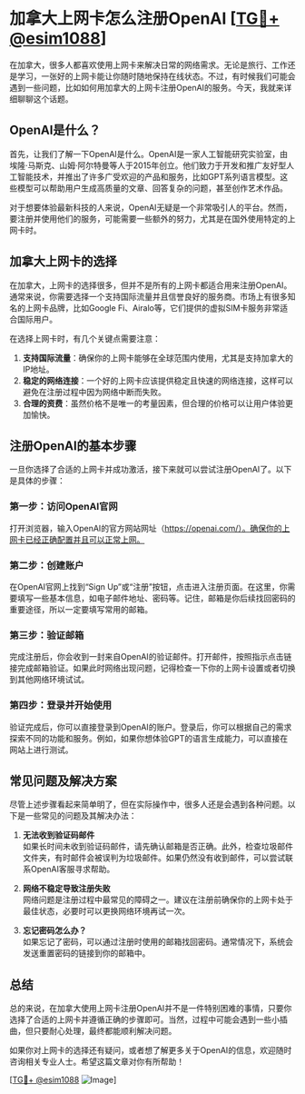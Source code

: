 # 加拿大上网卡怎么注册OpenAI [[TG💪+ @esim1088](https://t.me/s/esim1088)]

在加拿大，很多人都喜欢使用上网卡来解决日常的网络需求。无论是旅行、工作还是学习，一张好的上网卡能让你随时随地保持在线状态。不过，有时候我们可能会遇到一些问题，比如如何用加拿大的上网卡注册OpenAI的服务。今天，我就来详细聊聊这个话题。

## OpenAI是什么？

首先，让我们了解一下OpenAI是什么。OpenAI是一家人工智能研究实验室，由埃隆·马斯克、山姆·阿尔特曼等人于2015年创立。他们致力于开发和推广友好型人工智能技术，并推出了许多广受欢迎的产品和服务，比如GPT系列语言模型。这些模型可以帮助用户生成高质量的文章、回答复杂的问题，甚至创作艺术作品。

对于想要体验最新科技的人来说，OpenAI无疑是一个非常吸引人的平台。然而，要注册并使用他们的服务，可能需要一些额外的努力，尤其是在国外使用特定的上网卡时。

## 加拿大上网卡的选择

在加拿大，上网卡的选择很多，但并不是所有的上网卡都适合用来注册OpenAI。通常来说，你需要选择一个支持国际流量并且信誉良好的服务商。市场上有很多知名的上网卡品牌，比如Google Fi、Airalo等，它们提供的虚拟SIM卡服务非常适合国际用户。

在选择上网卡时，有几个关键点需要注意：

1. **支持国际流量**：确保你的上网卡能够在全球范围内使用，尤其是支持加拿大的IP地址。
2. **稳定的网络连接**：一个好的上网卡应该提供稳定且快速的网络连接，这样可以避免在注册过程中因为网络中断而失败。
3. **合理的资费**：虽然价格不是唯一的考量因素，但合理的价格可以让用户体验更加愉快。

## 注册OpenAI的基本步骤

一旦你选择了合适的上网卡并成功激活，接下来就可以尝试注册OpenAI了。以下是具体的步骤：

### 第一步：访问OpenAI官网

打开浏览器，输入OpenAI的官方网站网址（https://openai.com/）。确保你的上网卡已经正确配置并且可以正常上网。

### 第二步：创建账户

在OpenAI官网上找到“Sign Up”或“注册”按钮，点击进入注册页面。在这里，你需要填写一些基本信息，如电子邮件地址、密码等。记住，邮箱是你后续找回密码的重要途径，所以一定要填写常用的邮箱。

### 第三步：验证邮箱

完成注册后，你会收到一封来自OpenAI的验证邮件。打开邮件，按照指示点击链接完成邮箱验证。如果此时网络出现问题，记得检查一下你的上网卡设置或者切换到其他网络环境试试。

### 第四步：登录并开始使用

验证完成后，你可以直接登录到OpenAI的账户。登录后，你可以根据自己的需求探索不同的功能和服务。例如，如果你想体验GPT的语言生成能力，可以直接在网站上进行测试。

## 常见问题及解决方案

尽管上述步骤看起来简单明了，但在实际操作中，很多人还是会遇到各种问题。以下是一些常见的问题及其解决办法：

1. **无法收到验证码邮件**  
   如果长时间未收到验证码邮件，请先确认邮箱是否正确。此外，检查垃圾邮件文件夹，有时邮件会被误判为垃圾邮件。如果仍然没有收到邮件，可以尝试联系OpenAI客服寻求帮助。

2. **网络不稳定导致注册失败**  
   网络问题是注册过程中最常见的障碍之一。建议在注册前确保你的上网卡处于最佳状态，必要时可以更换网络环境再试一次。

3. **忘记密码怎么办？**  
   如果忘记了密码，可以通过注册时使用的邮箱找回密码。通常情况下，系统会发送重置密码的链接到你的邮箱中。

## 总结

总的来说，在加拿大使用上网卡注册OpenAI并不是一件特别困难的事情，只要你选择了合适的上网卡并遵循正确的步骤即可。当然，过程中可能会遇到一些小插曲，但只要耐心处理，最终都能顺利解决问题。

如果你对上网卡的选择还有疑问，或者想了解更多关于OpenAI的信息，欢迎随时咨询相关专业人士。希望这篇文章对你有所帮助！

[[TG💪+ @esim1088](https://t.me/s/esim1088) ![Image](https://i.postimg.cc/4NQfJmqS/Snipaste-2025-05-13-00-14-12.png)]